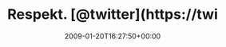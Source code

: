 ---
retweeted: false
source: <a href="http://twitter.com" rel="nofollow">Twitter Web Client</a>
entities:
  hashtags: []
  symbols: []
  user_mentions:
  - name: Twitter
    screen_name: Twitter
    indices:
    - '9'
    - '17'
    id_str: '783214'
    id: '783214'
  urls: []
display_text_range:
- '0'
- '81'
favorite_count: '0'
id_str: '1133559373'
truncated: false
retweet_count: '0'
id: '1133559373'
created_at: Tue Jan 20 16:27:50 +0000 2009
favorited: false
full_text: Respekt. [@twitter](https://twitter.com/twitter) hält dem Load immernoch
  stand. Hab heut erst einen Wal gesehen.
lang: de
tags:
- pesos:twitter
date: '2009-01-20T16:27:50+00:00'
src: https://twitter.com/bascht/status/1133559373
original_url: https://twitter.com/bascht/status/1133559373
type: twitter_tweet
text: Respekt. [@twitter](https://twitter.com/twitter) hält dem Load immernoch stand.
  Hab heut erst einen Wal gesehen.
title: Respekt. [@twitter](https://twi

---